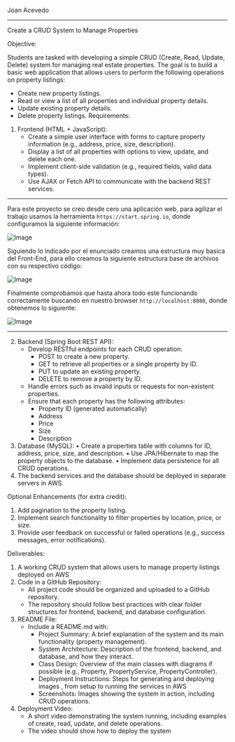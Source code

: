 Joan Acevedo

---
Create a CRUD System to Manage Properties

Objective:

Students are tasked with developing a simple CRUD (Create, Read, Update, Delete) system for managing real estate properties. The goal is to build a basic web application that allows users to perform the following operations on property listings:

- Create new property listings.
- Read or view a list of all properties and individual property details.
- Update existing property details.
- Delete property listings.
      Requirements:
1.	Frontend (HTML + JavaScript):
      -	Create a simple user interface with forms to capture property information (e.g., address, price, size, description).
      -	Display a list of all properties with options to view, update, and delete each one.
      -	Implement client-side validation (e.g., required fields, valid data types).
      -	Use AJAX or Fetch API to communicate with the backend REST services.

---
      
Para este proyecto se creo desde cero una aplicación web, para agilizar el trabajo usamos la herramienta `https://start.spring.io`, donde configuramos la siguiente información:

![Image](https://github.com/user-attachments/assets/3ec776fa-6f4e-4bba-a656-e78cdcaaa88e)

Siguiendo lo indicado por el enunciado creamos una estructura muy basica del Front-End, para ello creamos la siguiente estructura base de archivos con su respectivo código:

![Image](https://github.com/user-attachments/assets/d06daab5-a7eb-463a-af10-d83c4e6a5797)

Finalmente comprobamos que hasta ahora todo este funcionando correctamente buscando en nuestro browser `http://localhost:8080`, donde obtenemos lo siguiente:

![Image](https://github.com/user-attachments/assets/194be1b8-857e-4359-b619-83116ae42f0a)

---

2.	Backend (Spring Boot REST API):
      -	Develop RESTful endpoints for each CRUD operation:
        - POST to create a new property.
        - GET to retrieve all properties or a single property by ID.
        - PUT to update an existing property.
        - DELETE to remove a property by ID.
      -	Handle errors such as invalid inputs or requests for non-existent properties.
      -	Ensure that each property has the following attributes:
        - Property ID (generated automatically)
        - Address
        - Price
        - Size
        - Description
3.	Database (MySQL):
      •	Create a properties table with columns for ID, address, price, size, and description.
      •	Use JPA/Hibernate to map the property objects to the database.
      •	Implement data persistence for all CRUD operations.
4.	The backend services and the database should be deployed in separate servers in AWS.
      
Optional Enhancements (for extra credit):

1.	Add pagination to the property listing.
2.	Implement search functionality to filter properties by location, price, or size.
3.	Provide user feedback on successful or failed operations (e.g., success messages, error notifications).
      
Deliverables:

1.	A working CRUD system that allows users to manage property listings deployed on AWS
2.	Code in a GitHub Repository:
      -	All project code should be organized and uploaded to a GitHub repository.
      -	The repository should follow best practices with clear folder structures for frontend, backend, and database configuration.
3.	README File:
      -	Include a README.md with:
        - Project Summary: A brief explanation of the system and its main functionality (property management).
        - System Architecture: Description of the frontend, backend, and database, and how they interact.
        - Class Design: Overview of the main classes with diagrams if possible (e.g., Property, PropertyService, PropertyController).
        - Deployment Instructions: Steps for generating and deploying images , from setup to running the services in AWS
        - Screenshots: Images showing the system in action, including CRUD operations.
4.	Deployment Video:
      -	A short video demonstrating the system running, including examples of create, read, update, and delete operations.
      -	The video should show how to deploy the system
